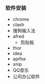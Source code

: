 

### 软件安装

- chrome
- clash
- 搜狗输入法
- afred
  - 剪贴板 
- thor
- idea
- apifox
- xnip
- QQ音乐
- 公司办公软件

